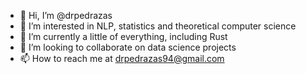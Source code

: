 - 👋 Hi, I’m @drpedrazas
- 👀 I’m interested in NLP, statistics and theoretical computer science
- 🌱 I’m currently a little of everything, including Rust
- 💞️ I’m looking to collaborate on data science projects
- 📫 How to reach me at drpedrazas94@gmail.com

<!---
drpedrazas/drpedrazas is a ✨ special ✨ repository because its `README.md` (this file) appears on your GitHub profile.
You can click the Preview link to take a look at your changes.
--->
